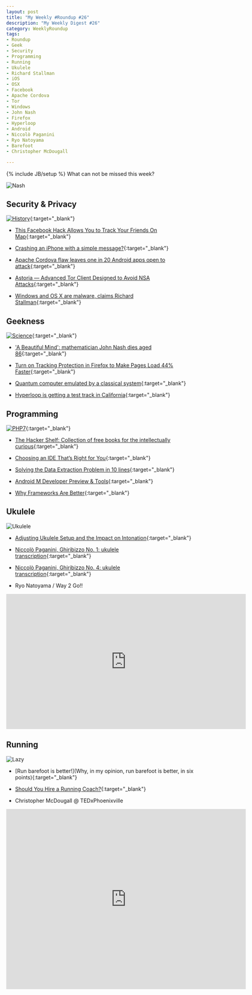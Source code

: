 ```yaml
---
layout: post
title: "My Weekly #Roundup #26"
description: "My Weekly Digest #26"
category: WeeklyRoundup
tags: 
- Roundup
- Geek
- Security
- Programming
- Running
- Ukulele
- Richard Stallman
- iOS
- OSX
- Facebook
- Apache Cordova
- Tor
- Windows
- John Nash
- Firefox
- Hyperloop
- Android
- Niccolò Paganini
- Ryo Natoyama
- Barefoot
- Christopher McDougall

---
```

{% include JB/setup %}
What can not be missed this week? 

![Nash](http://o.aolcdn.com/dims-shared/dims3/GLOB/crop/3322x2063+933+768/resize/630x391!/format/jpg/quality/85/http://hss-prod.hss.aol.com/hss/storage/midas/de76eba458d8ed4c6626ad9e66918ec9/202037006/131901961.jpg)
<!-- more -->

Security & Privacy
--
[![History](https://i.chzbgr.com/maxW500/8025350656/hA8E190B1/)](http://cheezburger.com/8025350656){:target="_blank"}

- [This Facebook Hack Allows You to Track Your Friends On Map](http://thehackernews.com/2015/05/facebook-hack-location.html){:target="_blank"}

- [Crashing an iPhone with a simple message?](http://oldsite.andreafortuna.org/security/2015/05/29/ios-imessage-crash/){:target="_blank"}

- [Apache Cordova flaw leaves one in 20 Android apps open to attack](http://www.v3.co.uk/v3-uk/news/2410427/apache-cordova-flaw-leaves-one-in-20-android-apps-open-to-attack){:target="_blank"}

- [Astoria — Advanced Tor Client Designed to Avoid NSA Attacks](http://thehackernews.com/2015/05/Astoria-tor-client.html){:target="_blank"}

- [Windows and OS X are malware, claims Richard Stallman](http://www.theregister.co.uk/2015/05/25/stallman_windows_and_mac_are_malware/){:target="_blank"}


Geekness
--

[![Science](http://36.media.tumblr.com/e0ef58221b24817f381972cd3e8a890c/tumblr_novcaykwHV1rxxgowo1_r1_500.png)](http://theodd1sout.tumblr.com/post/119784757433/actually-it-is-rocket-science-full-image-facebook){:target="_blank"}

- ['A Beautiful Mind': mathematician John Nash dies aged 86](http://www.engadget.com/2015/05/24/john-nash/){:target="_blank"}

- [Turn on Tracking Protection in Firefox to Make Pages Load 44% Faster](http://lifehacker.com/turn-on-tracking-protection-in-firefox-to-make-pages-lo-1706946166){:target="_blank"}

- [Quantum computer emulated by a classical system](http://phys.org/news/2015-05-quantum-emulated-classical.html){:target="_blank"}

- [Hyperloop is getting a test track in California](http://mashable.com/2015/05/29/hyperloop-train-california/){:target="_blank"}


Programming
--
[![PHP7](http://www.commitstrip.com/wp-content/uploads/2015/05/Strip-Meme-PHP6-650-finalenglish2.jpg)](http://www.commitstrip.com/en/2015/05/26/php-7-twice-faster-than-php-5/){:target="_blank"}

- [The Hacker Shelf: Collection of free books for the intellectually curious](http://hackershelf.com/browse/){:target="_blank"}

- [Choosing an IDE That’s Right for You](http://insights.dice.com/2015/05/19/choosing-an-ide-right-for-you/){:target="_blank"}

- [Solving the Data Extraction Problem in 10 lines](http://rodricios.github.io/posts/solving_the_data_extraction_problem.html){:target="_blank"}

- [Android M Developer Preview & Tools](http://android-developers.blogspot.it/2015/05/android-m-developer-preview-tools.html){:target="_blank"}

- [Why Frameworks Are Better](http://www.codeproject.com/Articles/995284/Why-Frameworks-Are-Better){:target="_blank"}

Ukulele
--

![Ukulele](http://oldsite.andreafortuna.org/images/ItsAUkulele.jpg)

- [Adjusting Ukulele Setup and the Impact on Intonation](http://www.gotaukulele.com/2015/02/adjusting-ukulele-setup-and-impact-on.html){:target="_blank"}

- [Niccolò Paganini, Ghiribizzo No. 1: ukulele transcription](http://oldsite.andreafortuna.org/ukulele/2015/05/28/paganini-ghiribizzo-no-1/){:target="_blank"}

- [Niccolò Paganini, Ghiribizzo No. 4: ukulele transcription](http://oldsite.andreafortuna.org/ukulele/2015/05/25/paganini-ghiribizzo-no-4/){:target="_blank"}

- Ryo Natoyama / Way 2 Go!!

<iframe width="640" height="360" src="https://www.youtube.com/embed/js9bwUaFeFg" frameborder="0" allowfullscreen></iframe>


Running
--

![Lazy](http://oldsite.andreafortuna.org/images/lazy.jpg)


- [Run barefoot is better!](Why, in my opinion, run barefoot is better, in six points){:target="_blank"}

- [Should You Hire a Running Coach?](http://www.nycrunningmama.com/2015/05/19/should-you-hire-a-running-coach/){:target="_blank"}

- Christopher McDougall @ TEDxPhoenixville 

<iframe width="640" height="480" src="https://www.youtube.com/embed/1i5SAYBvCYk" frameborder="0" allowfullscreen></iframe>